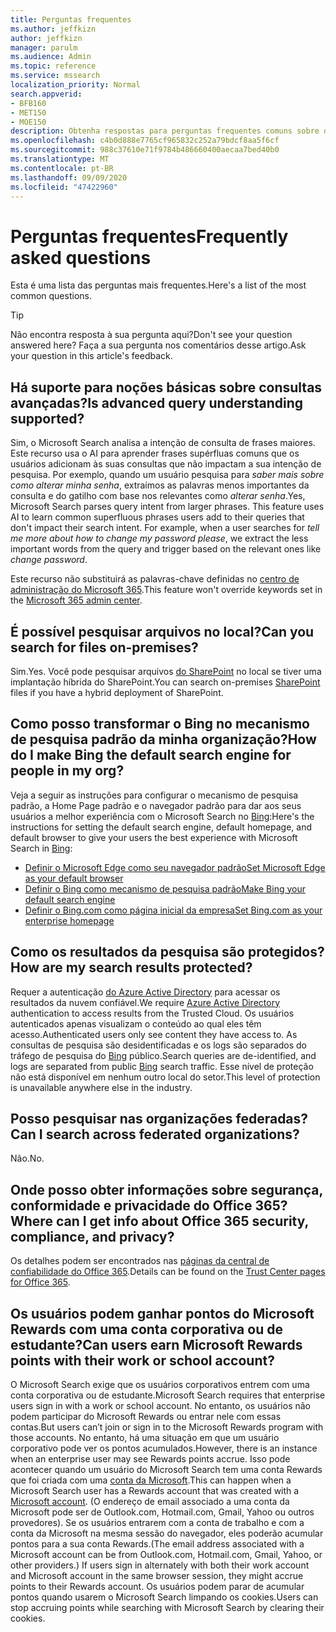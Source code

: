 ```yaml
---
title: Perguntas frequentes
ms.author: jeffkizn
author: jeffkizn
manager: parulm
ms.audience: Admin
ms.topic: reference
ms.service: mssearch
localization_priority: Normal
search.appverid:
- BFB160
- MET150
- MOE150
description: Obtenha respostas para perguntas frequentes comuns sobre o Enterprise Search e a Pesquisa da Microsoft
ms.openlocfilehash: c4b0d888e7765cf965832c252a79bdcf8aa5f6cf
ms.sourcegitcommit: 988c37610e71f9784b486660400aecaa7bed40b0
ms.translationtype: MT
ms.contentlocale: pt-BR
ms.lasthandoff: 09/09/2020
ms.locfileid: "47422960"
---
```

<!-- markdownlint-disable no-trailing-punctuation -->
# <a name="frequently-asked-questions"></a><span data-ttu-id="acc74-103">Perguntas frequentes</span><span class="sxs-lookup"><span data-stu-id="acc74-103">Frequently asked questions</span></span>

<span data-ttu-id="acc74-104">Esta é uma lista das perguntas mais frequentes.</span><span class="sxs-lookup"><span data-stu-id="acc74-104">Here's a list of the most common questions.</span></span>

> [!TIP]
> <span data-ttu-id="acc74-105">Não encontra resposta à sua pergunta aqui?</span><span class="sxs-lookup"><span data-stu-id="acc74-105">Don't see your question answered here?</span></span> <span data-ttu-id="acc74-106">Faça a sua pergunta nos comentários desse artigo.</span><span class="sxs-lookup"><span data-stu-id="acc74-106">Ask your question in this article's feedback.</span></span>

## <a name="is-advanced-query-understanding-supported"></a><span data-ttu-id="acc74-107">Há suporte para noções básicas sobre consultas avançadas?</span><span class="sxs-lookup"><span data-stu-id="acc74-107">Is advanced query understanding supported?</span></span>

<span data-ttu-id="acc74-p102">Sim, o Microsoft Search analisa a intenção de consulta de frases maiores. Este recurso usa o AI para aprender frases supérfluas comuns que os usuários adicionam às suas consultas que não impactam a sua intenção de pesquisa. Por exemplo, quando um usuário pesquisa para *saber mais sobre como alterar minha senha*, extraímos as palavras menos importantes da consulta e do gatilho com base nos relevantes como *alterar senha*.</span><span class="sxs-lookup"><span data-stu-id="acc74-p102">Yes, Microsoft Search parses query intent from larger phrases. This feature uses AI to learn common superfluous phrases users add to their queries that don't impact their search intent. For example, when a user searches for *tell me more about how to change my password please*, we extract the less important words from the query and trigger based on the relevant ones like *change password*.</span></span>
  
<span data-ttu-id="acc74-111">Este recurso não substituirá as palavras-chave definidas no [centro de administração do Microsoft 365](https://admin.microsoft.com).</span><span class="sxs-lookup"><span data-stu-id="acc74-111">This feature won't override keywords set in the [Microsoft 365 admin center](https://admin.microsoft.com).</span></span>
  
## <a name="can-you-search-for-files-on-premises"></a><span data-ttu-id="acc74-112">É possível pesquisar arquivos no local?</span><span class="sxs-lookup"><span data-stu-id="acc74-112">Can you search for files on-premises?</span></span>

<span data-ttu-id="acc74-113">Sim.</span><span class="sxs-lookup"><span data-stu-id="acc74-113">Yes.</span></span> <span data-ttu-id="acc74-114">Você pode pesquisar arquivos [do SharePoint](http://sharepoint.com/) no local se tiver uma implantação híbrida do SharePoint.</span><span class="sxs-lookup"><span data-stu-id="acc74-114">You can search on-premises [SharePoint](http://sharepoint.com/) files if you have a hybrid deployment of SharePoint.</span></span>
  
## <a name="how-do-i-make-bing-the-default-search-engine-for-people-in-my-org"></a><span data-ttu-id="acc74-115">Como posso transformar o Bing no mecanismo de pesquisa padrão da minha organização?</span><span class="sxs-lookup"><span data-stu-id="acc74-115">How do I make Bing the default search engine for people in my org?</span></span>

<span data-ttu-id="acc74-116">Veja a seguir as instruções para configurar o mecanismo de pesquisa padrão, a Home Page padrão e o navegador padrão para dar aos seus usuários a melhor experiência com o Microsoft Search no [Bing](https://Bing.com):</span><span class="sxs-lookup"><span data-stu-id="acc74-116">Here's the instructions for setting the default search engine, default homepage, and default browser to give your users the best experience with Microsoft Search in [Bing](https://Bing.com):</span></span>

- [<span data-ttu-id="acc74-117">Definir o Microsoft Edge como seu navegador padrão</span><span class="sxs-lookup"><span data-stu-id="acc74-117">Set Microsoft Edge as your default browser</span></span>](set-default-browser.md)
- [<span data-ttu-id="acc74-118">Definir o Bing como mecanismo de pesquisa padrão</span><span class="sxs-lookup"><span data-stu-id="acc74-118">Make Bing your default search engine</span></span>](set-default-search-engine.md)
- [<span data-ttu-id="acc74-119">Definir o Bing.com como página inicial da empresa</span><span class="sxs-lookup"><span data-stu-id="acc74-119">Set Bing.com as your enterprise homepage</span></span>](set-default-homepage.md)

## <a name="how-are-my-search-results-protected"></a><span data-ttu-id="acc74-120">Como os resultados da pesquisa são protegidos?</span><span class="sxs-lookup"><span data-stu-id="acc74-120">How are my search results protected?</span></span>

<span data-ttu-id="acc74-121">Requer a autenticação [do Azure Active Directory](https://docs.microsoft.com/azure/active-directory/) para acessar os resultados da nuvem confiável.</span><span class="sxs-lookup"><span data-stu-id="acc74-121">We require [Azure Active Directory](https://docs.microsoft.com/azure/active-directory/) authentication to access results from the Trusted Cloud.</span></span> <span data-ttu-id="acc74-122">Os usuários autenticados apenas visualizam o conteúdo ao qual eles têm acesso.</span><span class="sxs-lookup"><span data-stu-id="acc74-122">Authenticated users only see content they have access to.</span></span> <span data-ttu-id="acc74-123">As consultas de pesquisa são desidentificadas e os logs são separados do tráfego de pesquisa do [Bing](https://Bing.com) público.</span><span class="sxs-lookup"><span data-stu-id="acc74-123">Search queries are de-identified, and logs are separated from public [Bing](https://Bing.com) search traffic.</span></span> <span data-ttu-id="acc74-124">Esse nível de proteção não está disponível em nenhum outro local do setor.</span><span class="sxs-lookup"><span data-stu-id="acc74-124">This level of protection is unavailable anywhere else in the industry.</span></span>

## <a name="can-i-search-across-federated-organizations"></a><span data-ttu-id="acc74-125">Posso pesquisar nas organizações federadas?</span><span class="sxs-lookup"><span data-stu-id="acc74-125">Can I search across federated organizations?</span></span>

<span data-ttu-id="acc74-126">Não.</span><span class="sxs-lookup"><span data-stu-id="acc74-126">No.</span></span>

## <a name="where-can-i-get-info-about-office-365-security-compliance-and-privacy"></a><span data-ttu-id="acc74-127">Onde posso obter informações sobre segurança, conformidade e privacidade do Office 365?</span><span class="sxs-lookup"><span data-stu-id="acc74-127">Where can I get info about Office 365 security, compliance, and privacy?</span></span>

<span data-ttu-id="acc74-128">Os detalhes podem ser encontrados nas [páginas da central de confiabilidade do Office 365](https://www.microsoft.com/TrustCenter/CloudServices/office365/default.aspx).</span><span class="sxs-lookup"><span data-stu-id="acc74-128">Details can be found on the [Trust Center pages for Office 365](https://www.microsoft.com/TrustCenter/CloudServices/office365/default.aspx).</span></span>

## <a name="can-users-earn-microsoft-rewards-points-with-their-work-or-school-account"></a><span data-ttu-id="acc74-129">Os usuários podem ganhar pontos do Microsoft Rewards com uma conta corporativa ou de estudante?</span><span class="sxs-lookup"><span data-stu-id="acc74-129">Can users earn Microsoft Rewards points with their work or school account?</span></span>

<span data-ttu-id="acc74-130">O Microsoft Search exige que os usuários corporativos entrem com uma conta corporativa ou de estudante.</span><span class="sxs-lookup"><span data-stu-id="acc74-130">Microsoft Search requires that enterprise users sign in with a work or school account.</span></span> <span data-ttu-id="acc74-131">No entanto, os usuários não podem participar do Microsoft Rewards ou entrar nele com essas contas.</span><span class="sxs-lookup"><span data-stu-id="acc74-131">But users can’t join or sign in to the Microsoft Rewards program with those accounts.</span></span> <span data-ttu-id="acc74-132">No entanto, há uma situação em que um usuário corporativo pode ver os pontos acumulados.</span><span class="sxs-lookup"><span data-stu-id="acc74-132">However, there is an instance when an enterprise user may see Rewards points accrue.</span></span> <span data-ttu-id="acc74-133">Isso pode acontecer quando um usuário do Microsoft Search tem uma conta Rewards que foi criada com uma [conta da Microsoft](https://www.microsoft.com/welcome?rtc=1).</span><span class="sxs-lookup"><span data-stu-id="acc74-133">This can happen when a Microsoft Search user has a Rewards account that was created with a [Microsoft account](https://www.microsoft.com/welcome?rtc=1).</span></span> <span data-ttu-id="acc74-134">(O endereço de email associado a uma conta da Microsoft pode ser de Outlook.com, Hotmail.com, Gmail, Yahoo ou outros provedores). Se os usuários entrarem com a conta de trabalho e com a conta da Microsoft na mesma sessão do navegador, eles poderão acumular pontos para a sua conta Rewards.</span><span class="sxs-lookup"><span data-stu-id="acc74-134">(The email address associated with a Microsoft account can be from Outlook.com, Hotmail.com, Gmail, Yahoo, or other providers.) If users sign in alternately with both their work account and Microsoft account in the same browser session, they might accrue points to their Rewards account.</span></span> <span data-ttu-id="acc74-135">Os usuários podem parar de acumular pontos quando usarem o Microsoft Search limpando os cookies.</span><span class="sxs-lookup"><span data-stu-id="acc74-135">Users can stop accruing points while searching with Microsoft Search by clearing their cookies.</span></span>
